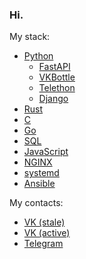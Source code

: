 ### Hi.

My stack:
* [Python](https://python.org)
    + [FastAPI](https://fastapi.tiangolo.com/)
    + [VKBottle](https://github.com/vkbottle/vkbottle)
    + [Telethon](https://github.com/LonamiWebs/Telethon)
    + [Django](https://djangoproject.com/)
* [Rust](https://rust-lang.org)
* [C](https://wikipedia.org/wiki/C_(programming_language))
* [Go](https://go.dev)
* [SQL](https://w3schools.com/sql/sql_intro.asp)
* [JavaScript](https://javascript.info/intro)
* [NGINX](https://www.nginx.com/)
* [systemd](https://en.wikipedia.org/wiki/Systemd)
* [Ansible](https://www.ansible.com/)

My contacts:
* [VK (stale)](https://vk.com/megahomyak)
* [VK (active)](https://vk.com/nehomyak)
* [Telegram](https://t.me/megahomyak)
